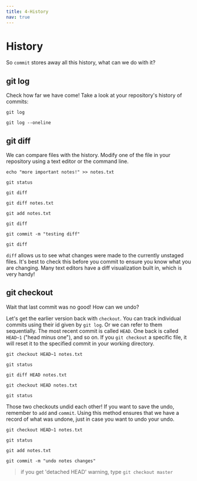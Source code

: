 ```yaml
---
title: 4-History
nav: true
---
```


# History

So `commit` stores away all this history, what can we do with it?

## git log

Check how far we have come! 
Take a look at your repository's history of commits:

```
git log

git log --oneline
```

## git diff

We can compare files with the history.
Modify one of the file in your repository using a text editor or the command line.

```
echo "more important notes!" >> notes.txt

git status

git diff

git diff notes.txt

git add notes.txt

git diff

git commit -m "testing diff"

git diff
```

`diff` allows us to see what changes were made to the currently unstaged files. 
It's best to check this before you commit to ensure you know what you are changing.
Many text editors have a diff visualization built in, which is very handy!

## git checkout

Wait that last commit was no good! How can we undo?

Let's get the earlier version back with `checkout`.
You can track individual commits using their id given by `git log`. 
Or we can refer to them sequentially. 
The most recent commit is called `HEAD`. 
One back is called `HEAD~1` ("head minus one"), and so on. 
If you `git checkout` a specific file, it will reset it to the specified commit in your working directory.

```
git checkout HEAD~1 notes.txt

git status

git diff HEAD notes.txt

git checkout HEAD notes.txt

git status
```

Those two checkouts undid each other!
If you want to save the undo, remember to `add` and `commit`.
Using this method ensures that we have a record of what was undone, just in case you want to undo your undo.

```
git checkout HEAD~1 notes.txt

git status

git add notes.txt

git commit -m "undo notes changes"
```

> if you get 'detached HEAD' warning, type `git checkout master`
